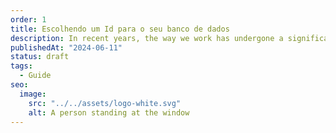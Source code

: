 ```yaml
---
order: 1
title: Escolhendo um Id para o seu banco de dados
description: In recent years, the way we work has undergone a significant transformation, largely due to advancements in technology and changing attitudes toward work-life balance. One of the most notable changes has been the rise of remote work, allowing employees to work from the comfort of their own homes.
publishedAt: "2024-06-11"
status: draft
tags:
  - Guide
seo:
  image:
    src: "../../assets/logo-white.svg"
    alt: A person standing at the window
---
```

